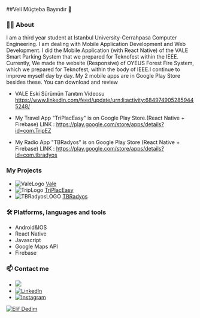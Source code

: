 ##Veli Müçteba Bayındır 👋

### 🙋‍♂️ About

I am a third year student at Istanbul University-Cerrahpasa Computer Engineering. I am dealing with Mobile Application Development and Web Development.
I did the Mobile Application (with React Native) of the VALE Smart Parking System that we prepared for Teknofest within the IEEE. Currently, We made the website (Responsive) of OYEUS Forest Fire System, which we prepared for Teknofest, within the body of IEEE.I continue to improve myself day by day. 
My 2 mobile apps are in Google Play Store besides these. You can download and review

- VALE Eski Sürümün Tanıtım Videosu
https://www.linkedin.com/feed/update/urn:li:activity:6849749052859445248/

- My Travel App "TriPlacEasy" is on Google Play Store.(React Native + Firebase)
LINK : https://play.google.com/store/apps/details?id=com.TripEZ

- My Radio App "TBRadyos" is on Google Play Store (React Native + Firebase)
LINK : https://play.google.com/store/apps/details?id=com.tbradyos

### My Projects
-  ![ValeLogo](https://user-images.githubusercontent.com/57766774/170040224-90cea764-1166-4e75-9e72-3e3d91a2306e.png)  [Vale](https://github.com/thebyndr/Vale)
- ![TripLogo](https://user-images.githubusercontent.com/57766774/169895276-31fbc45c-ae3c-4bbb-bbee-6b511efe21cd.png)  [TriPlacEasy](https://github.com/thebyndr/TriPlacEasy-TripApp)
- ![TBRadyosLOGO](https://user-images.githubusercontent.com/57766774/169895450-4678cd18-1e85-44f1-8a89-718a15a43926.PNG)
 [TBRadyos](https://github.com/thebyndr/TBRadyos)
### 🛠 Platforms, languages and tools
- Android&IOS
- React Native
- Javascript
- Google Maps API
- Firebase
### 📫 Contact me

- <a href="mailto:bayindir.411@gmail.com?"><img src="https://img.shields.io/badge/gmail-%23DD0031.svg?&style=for-the-badge&logo=gmail&logoColor=white"/></a>
- [![LinkedIn](https://img.shields.io/badge/LinkedIn-blue?style=for-the-badge&logo=linkedin&logoColor=white)](https://www.linkedin.com/in/veli-mucteba-bayindir/)
- [![Instagram](https://img.shields.io/badge/Instagram-purple?style=for-the-badge&logo=instagram&logoColor=white)](https://www.instagram.com/the_byndr/)
<!-- - [![CV](https://img.shields.io/badge/CV-black?logo=cv?style=for-the-badge&logoColor=white)](https://github.com/thebyndr/thebyndr/files/8758031/Veli.Mucteba.Bayindir.CV.pdf) -->


[![Elif Dedim](https://d3wo5wojvuv7l.cloudfront.net/t_rss_itunes_square_1400/images.spreaker.com/original/543bab0d757caf2ad69efe5d3ad7a78c.jpg)](https://www.youtube.com/watch?v=EcBWGENvnsw)




